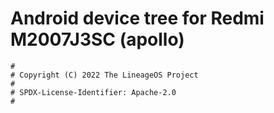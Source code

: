 # Android device tree for Redmi M2007J3SC (apollo)

```
#
# Copyright (C) 2022 The LineageOS Project
#
# SPDX-License-Identifier: Apache-2.0
#
```

